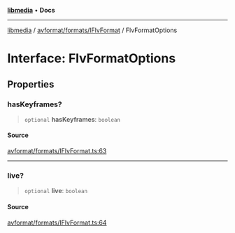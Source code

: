 [**libmedia**](../../../../README.md) • **Docs**

***

[libmedia](../../../../README.md) / [avformat/formats/IFlvFormat](../README.md) / FlvFormatOptions

# Interface: FlvFormatOptions

## Properties

### hasKeyframes?

> `optional` **hasKeyframes**: `boolean`

#### Source

[avformat/formats/IFlvFormat.ts:63](https://github.com/zhaohappy/libmedia/blob/a88305ff5d10e91621f2d71d24c72fc85681b8f7/src/avformat/formats/IFlvFormat.ts#L63)

***

### live?

> `optional` **live**: `boolean`

#### Source

[avformat/formats/IFlvFormat.ts:64](https://github.com/zhaohappy/libmedia/blob/a88305ff5d10e91621f2d71d24c72fc85681b8f7/src/avformat/formats/IFlvFormat.ts#L64)
